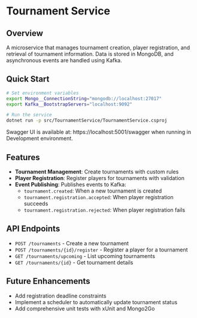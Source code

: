 # Tournament Service

## Overview
A microservice that manages tournament creation, player registration, and retrieval of tournament information. Data is stored in MongoDB, and asynchronous events are handled using Kafka.

## Quick Start

```sh
# Set environment variables
export Mongo__ConnectionString="mongodb://localhost:27017"
export Kafka__BootstrapServers="localhost:9092"

# Run the service
dotnet run -p src/TournamentService/TournamentService.csproj
```

Swagger UI is available at: https://localhost:5001/swagger when running in Development environment.

## Features

- **Tournament Management**: Create tournaments with custom rules
- **Player Registration**: Register players for tournaments with validation
- **Event Publishing**: Publishes events to Kafka:
  - `tournament.created`: When a new tournament is created
  - `tournament.registration.accepted`: When player registration succeeds
  - `tournament.registration.rejected`: When player registration fails

## API Endpoints

- `POST /tournaments` - Create a new tournament
- `POST /tournaments/{id}/register` - Register a player for a tournament
- `GET /tournaments/upcoming` - List upcoming tournaments
- `GET /tournaments/{id}` - Get tournament details

## Future Enhancements

- Add registration deadline constraints
- Implement a scheduler to automatically update tournament status
- Add comprehensive unit tests with xUnit and Mongo2Go